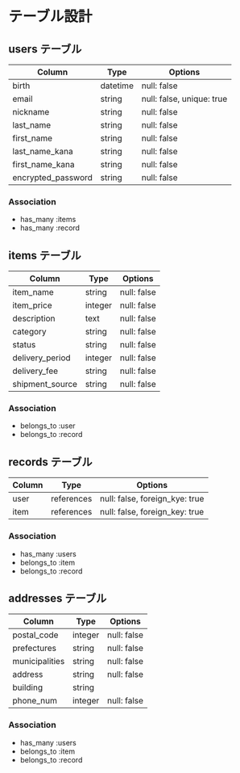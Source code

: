 # テーブル設計

## users テーブル

| Column              | Type    | Options                        |
| ------------------- | ------- | ------------------------------ |
| birth               | datetime| null: false                    |
| email               | string  | null: false, unique: true      |
| nickname            | string  | null: false                    |
| last_name           | string  | null: false                    |
| first_name          | string  | null: false                    |
| last_name_kana      | string  | null: false                    |
| first_name_kana     | string  | null: false
| encrypted_password  | string  | null: false

### Association
- has_many :items
- has_many :record


## items テーブル

| Column           | Type       | Options                        |
| ---------------- | ---------- | ------------------------------ |
| item_name        | string     | null: false                    |
| item_price       | integer    | null: false                    |
| description      | text       | null: false                    |
| category         | string     | null: false                    |
| status           | string     | null: false                    |
| delivery_period  | integer    | null: false                    |
| delivery_fee     | string     | null: false                    |
| shipment_source  | string     | null: false                    |

### Association
- belongs_to :user
- belongs_to :record


## records テーブル

| Column      | Type       | Options                        |
| ----------- | ---------- | ------------------------------ |
| user        | references | null: false, foreign_kye: true |
| item        | references | null: false, foreign_key: true |

### Association
- has_many   :users
- belongs_to :item
- belongs_to :record


## addresses テーブル

| Column           | Type     | Options             |
| ---------------- | -------- | ------------------- |
| postal_code      | integer  | null: false         |
| prefectures      | string   | null: false
| municipalities   | string   | null: false
| address          | string   | null: false
| building         | string   |
| phone_num        | integer  | null: false

### Association
- has_many   :users
- belongs_to :item
- belongs_to :record
